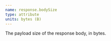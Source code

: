 ```yaml
---
name: response.bodySize
type: attribute
units: bytes (B)
---
```


The payload size of the response body, in bytes.